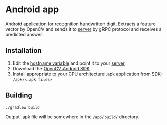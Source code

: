# Android app
Android application for recognition handwritten digit. Extracts a feature vector by OpenCV and sends it to [server](/mnist-server) by gRPC protocol and receives a predicted answer.

## Installation
1. Edit the [hostname variable](https://github.com/themirrortruth/android-opencv/blob/master/android-app/app/src/main/java/com/example/igorramazanov/opencvnumbers/MainActivity.java#L41) and point it to your [server](/mnist-server) 
2. Download the [OpenCV Android SDK](https://github.com/opencv/opencv/releases/download/3.4.1/opencv-3.4.1-android-sdk.zip)
3. Install appropriate to your CPU architecture .apk application from SDK: `/apk/<.apk files>`

## Building
```
./gradlew build
```

Output .apk file will be somewhere in the `/app/build/` directory.